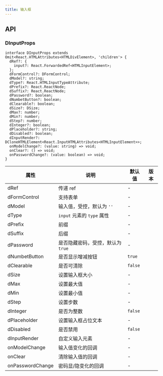 ```yaml
---
title: 输入框
---
```


## API

### DInputProps

```tsx
interface DInputProps extends Omit<React.HTMLAttributes<HTMLDivElement>, 'children'> {
  dRef?: {
    input?: React.ForwardedRef<HTMLInputElement>;
  };
  dFormControl?: DFormControl;
  dModel?: string;
  dType?: React.HTMLInputTypeAttribute;
  dPrefix?: React.ReactNode;
  dSuffix?: React.ReactNode;
  dPassword?: boolean;
  dNumbetButton?: boolean;
  dClearable?: boolean;
  dSize?: DSize;
  dMax?: number;
  dMin?: number;
  dStep?: number;
  dInteger?: boolean;
  dPlaceholder?: string;
  dDisabled?: boolean;
  dInputRender?: DCloneHTMLElement<React.InputHTMLAttributes<HTMLInputElement>>;
  onModelChange?: (value: string) => void;
  onClear?: () => void;
  onPasswordChange?: (value: boolean) => void;
}
```

<!-- prettier-ignore-start -->
| 属性 | 说明 | 默认值 | 版本 | 
| --- | --- | --- | --- | 
| dRef | 传递 ref | - |  |
| dFormControl | 支持表单 | - |  |
| dModel | 输入值，受控，默认为 `''` | - |  |
| dType | `input` 元素的 `type` 属性 | - |  |
| dPrefix | 前缀 | - |  |
| dSuffix | 后缀 | - |  |
| dPassword | 是否隐藏密码，受控，默认为 `true` | - |  |
| dNumbetButton | 是否显示增减按钮 | `true` |  |
| dClearable | 是否可清除 | `false` |  |
| dSize | 设置输入框大小 | - |  |
| dMax | 设置最大值 | - |  |
| dMin | 设置最小值 | - |  |
| dStep | 设置步数 | - |  |
| dInteger | 是否为整数 | `false` |  |
| dPlaceholder | 设置输入框占位文本 | - |  |
| dDisabled | 是否禁用 | `false` |  |
| dInputRender | 自定义输入元素 | - |  |
| onModelChange | 输入值变化的回调 | - |  |
| onClear | 清除输入值的回调 | - |  |
| onPasswordChange | 密码显/隐变化的回调 | - |  |
<!-- prettier-ignore-end -->
